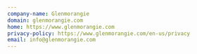 ```yaml
---
company-name: Glenmorangie
domain: glenmorangie.com
home: https://www.glenmorangie.com
privacy-policy: https://www.glenmorangie.com/en-us/privacy
email: info@glenmorangie.com
---
```




